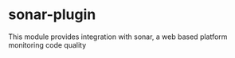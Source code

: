 sonar-plugin
============

This module provides integration with sonar, a web based platform monitoring code quality
